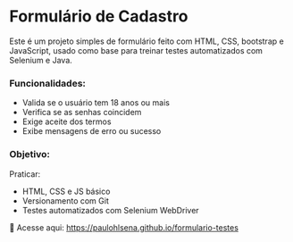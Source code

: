 # Formulário de Cadastro
Este é um projeto simples de formulário feito com HTML, CSS, bootstrap e JavaScript, usado como base para treinar testes automatizados com Selenium e Java.

### Funcionalidades:
- Valida se o usuário tem 18 anos ou mais
- Verifica se as senhas coincidem
- Exige aceite dos termos
- Exibe mensagens de erro ou sucesso

### Objetivo:
Praticar:
- HTML, CSS e JS básico
- Versionamento com Git
- Testes automatizados com Selenium WebDriver

🔗 Acesse aqui: https://paulohlsena.github.io/formulario-testes
